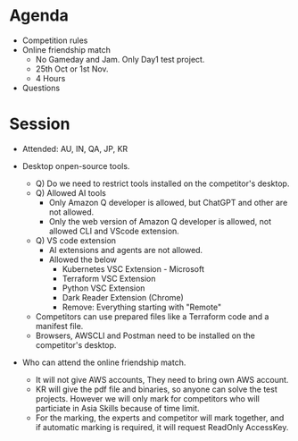 # Agenda
- Competition rules
- Online friendship match
  - No Gameday and Jam. Only Day1 test project.   
  - 25th Oct or 1st Nov.
  - 4 Hours
- Questions

# Session
- Attended: AU, IN, QA, JP, KR
- Desktop onpen-source tools.
  - Q) Do we need to restrict tools installed on the competitor's desktop.
  - Q) Allowed AI tools
    - Only Amazon Q developer is allowed, but ChatGPT and other are not allowed.
    - Only the web version of Amazon Q developer is allowed, not allowed CLI and VScode extension.
  - Q) VS code extension
    - AI extensions and agents are not allowed.
    - Allowed the below
      - Kubernetes VSC Extension - Microsoft
      - Terraform VSC Extension
      - Python VSC Extension
      - Dark Reader Extension (Chrome)
      - Remove: Everything starting with "Remote"
  - Competitors can use prepared files like a Terraform code and a manifest file.
  - Browsers, AWSCLI and Postman need to be installed on the competitor's desktop.
  
- Who can attend the online friendship match.
  - It will not give AWS accounts, They need to bring own AWS account.
  - KR will give the pdf file and binaries, so anyone can solve the test projects. However we will only mark for competitors who will particiate in Asia Skills because of time limit.
  - For the marking, the experts and competitor will mark together, and if automatic marking is required, it will request ReadOnly AccessKey.
